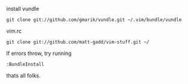 
install vundle
```
git clone git://github.com/gmarik/vundle.git ~/.vim/bundle/vundle
```

vim.rc
```
git clone git://github.com/matt-gadd/vim-stuff.git ~/
```

If errors throw, try running
```
:BundleInstall
```

thats all folks.
